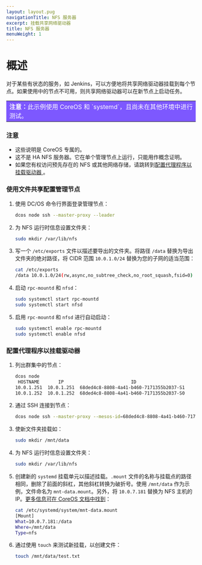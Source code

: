 ```yaml
---
layout: layout.pug
navigationTitle: NFS 服务器
excerpt: 挂载共享网络驱动器
title: NFS 服务器
menuWeight: 1
---
```




# 概述

对于某些有状态的服务，如 Jenkins，可以方便地将共享网络驱动器挂载到每个节点。如果使用中的节点不可用，则共享网络驱动器可以在新节点上启动任务。

<table class=“table” bgcolor=#7d58ff>
<tr> 
  <td align=justify style=color:white><strong>注意：</strong>此示例使用 CoreOS 和 `systemd`，且尚未在其他环境中进行测试。</td> 
</tr> 
</table>


### 注意

- 这些说明是 CoreOS 专属的。
- 这不是 HA NFS 服务器。它在单个管理节点上运行，只能用作概念证明。
- 如果您有权访问预先存在的 NFS 或其他网络存储，请跳转到[配置代理程序以挂载驱动器
](#agent)。
### 使用文件共享配置管理节点

1. 使用 DC/OS 命令行界面登录管理节点：

    ```bash
    dcos node ssh --master-proxy --leader
    ```

1. 为 NFS 运行时信息设置文件夹：

    ```bash
    sudo mkdir /var/lib/nfs
    ```

1. 写一个 `/etc/exports` 文件以描述要导出的文件夹。将路径 `/data` 替换为导出文件夹的绝对路径，将 CIDR 范围 `10.0.1.0/24` 替换为您的子网的适当范围：

    ```bash
    cat /etc/exports
    /data 10.0.1.0/24(rw,async,no_subtree_check,no_root_squash,fsid=0)
    ```

1. 启动 `rpc-mountd` 和 `nfsd`：

    ```bash
    sudo systemctl start rpc-mountd
    sudo systemctl start nfsd
    ```

1. 启用 `rpc-mountd` 和 `nfsd` 进行自动启动：

    ```bash
    sudo systemctl enable rpc-mountd
    sudo systemctl enable nfsd
    ```

<a name="agents"></a>

### 配置代理程序以挂载驱动器

1. 列出群集中的节点：

    ```bash
    dcos node
     HOSTNAME       IP                         ID
    10.0.1.251  10.0.1.251  68ded4c8-8808-4a41-b460-7171355b2037-S1
    10.0.1.252  10.0.1.252  68ded4c8-8808-4a41-b460-7171355b2037-S0
    ```

1. 通过 SSH 连接到节点：

    ```bash
    dcos node ssh --master-proxy --mesos-id=68ded4c8-8808-4a41-b460-7171355b2037-S0
    ```

1. 使新文件夹挂载如：

    ```bash
    sudo mkdir /mnt/data
    ```

1. 为 NFS 运行时信息设置文件夹：

    ```bash
    sudo mkdir /var/lib/nfs
    ```

1. 创建新的 `systemd` 挂载单元以描述挂载。`.mount` 文件的名称与挂载点的路径相同，删除了前面的斜杠，其他斜杠转换为破折号。使用 `/mnt/data` 作为示例，文件命名为 `mnt-data.mount`。另外，将 `10.0.7.181` 替换为 NFS 主机的 IP。[更多信息可在 CoreOS 文档中找到][1]：

    ```bash
    cat /etc/systemd/system/mnt-data.mount
    [Mount]
    What=10.0.7.181:/data
    Where=/mnt/data
    Type=nfs
    ```

1. 通过使用 `touch` 来测试新挂载，以创建文件：

    ```bash
    touch /mnt/data/test.txt
    ```

[1]:https://coreos.com/os/docs/latest/moun-storage.html
